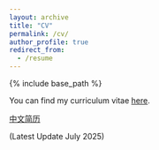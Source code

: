 ```yaml
---
layout: archive
title: "CV"
permalink: /cv/
author_profile: true
redirect_from:
  - /resume
---
```


{% include base_path %}

You can find my curriculum vitae [here](https://kl4805.github.io/files/Curriculum_Vitae.pdf). 

[中文简历](https://kl4805.github.io/files/cv_chinese.pdf)

(Latest Update July 2025)
